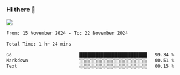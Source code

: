 ### Hi there 👋️

![](https://komarev.com/ghpvc/?username=Loner1024)

<!--START_SECTION:waka-->

```txt
From: 15 November 2024 - To: 22 November 2024

Total Time: 1 hr 24 mins

Go                         █████████████████████████   99.34 %
Markdown                   ░░░░░░░░░░░░░░░░░░░░░░░░░   00.51 %
Text                       ░░░░░░░░░░░░░░░░░░░░░░░░░   00.15 %
```

<!--END_SECTION:waka-->



